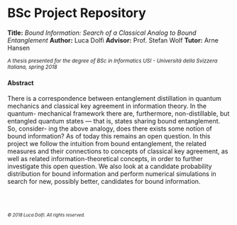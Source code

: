 # BSc Project Repository

**Title:**      *Bound Information: Search of a Classical Analog to Bound Entanglement*
**Author:**     Luca Dolfi
**Advisor:**    Prof. Stefan Wolf
**Tutor:**      Arne Hansen

<sup>*A thesis presented for the degree of BSc in Informatics
USI - Università della Svizzera Italiana, spring 2018*</sup>

#### Abstract

There is a correspondence between entanglement distillation in quantum mechanics and classical key agreement in information theory. In the quantum- mechanical framework there are, furthermore, non-distillable, but entangled quantum states — that is, states sharing bound entanglement. So, consider- ing the above analogy, does there exists some notion of bound information? As of today this remains an open question. In this project we follow the intuition from bound entanglement, the related measures and their connections to concepts of classical key agreement, as well as related information-theoretical concepts, in order to further investigate this open question. We also look at a candidate probability distribution for bound information and perform numerical simulations in search for new, possibly better, candidates for bound information.

<br>
<br>

<sup><sup> *© 2018 Luca Dolfi. All rights reserved.*</sup></sup>
